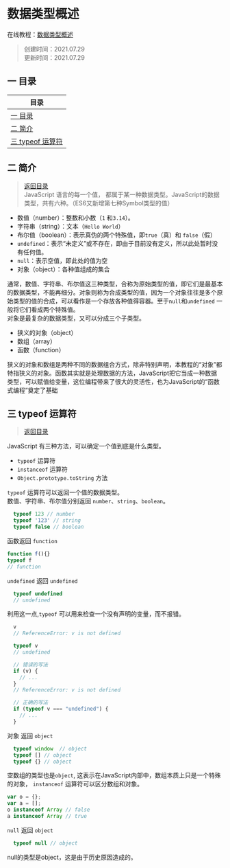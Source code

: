 # 数据类型概述
在线教程：[数据类型概述](https://wangdoc.com/javascript/types/general.html)
>创建时间：2021.07.29  
>更新时间：2021.07.29

## <a name="chapter-one" id="chapter-one"></a>一 目录
 

| 目录             | 
| ------------------ | 
| [一 目录](#chapter-one)               |
| [二 简介](#chapter-two)               |
| [三 typeof 运算符](#chapter-three)           |



## <a name="chapter-two" id="chapter-two"></a>二 简介
> [返回目录](#chapter-one)  
JavaScript 语言的每一个值， 都属于某一种数据类型。JavaScript的数据类型，共有六种。（ES6又新增第七种Symbol类型的值）
* 数值（number）：整数和小数（`1` 和`3.14`）。
* 字符串（string）：文本（`Hello World`）
* 布尔值（boolean）：表示真伪的两个特殊值，即`true`（真）和 `false`（假）
* `undefined`：表示“未定义”或不存在，即由于目前没有定义，所以此处暂时没有任何值。
* `null`：表示空值，即此处的值为空
* 对象（object）：各种值组成的集合
  
通常，数值、字符串、布尔值这三种类型，合称为原始类型的值，即它们是最基本的数据类型，不能再细分。对象则称为合成类型的值，因为一个对象往往是多个原始类型的值的合成，可以看作是一个存放各种值得容器。至于`null`和`undefined` 一般将它们看成两个特殊值。  
对象是最复杂的数据类型，又可以分成三个子类型。
* 狭义的对象（object）
* 数组（array）
* 函数（function）

狭义的对象和数组是两种不同的数据组合方式，除非特别声明，本教程的“对象”都特指狭义的对象。函数其实就是处理数据的方法，JavaScript把它当成一种数据类型，可以赋值给变量，这位编程带来了很大的灵活性，也为JavaScript的“函数式编程”奠定了基础

## <a name="chapter-three" id="chapter-three"></a>三 typeof 运算符
> [返回目录](#chapter-one)  

JavaScript 有三种方法，可以确定一个值到底是什么类型。
* `typeof` 运算符
* `instanceof` 运算符
* `Object.prototype.toString` 方法

`typeof` 运算符可以返回一个值的数据类型。  
数值、字符串、布尔值分别返回 `number`、`string`、`boolean`。
```javascript
  typeof 123 // number
  typeof '123' // string
  typeof false // boolean
```
函数返回 `function`
```javascript
function f(){}
typeof f
// function
```
`undefined` 返回 `undefined`
```javascript
  typeof undefined
  // undefined
```
利用这一点,`typeof` 可以用来检查一个没有声明的变量，而不报错。
```javascript
  v
  // ReferenceError: v is not defined

  typeof v
  // undefined
```
```javascript
  // 错误的写法
  if (v) {
    // ...
  }
  // ReferenceError: v is not defined

  // 正确的写法
  if (typeof v === "undefined") {
    // ...
  }
```

对象 返回 `object`
```javascript
  typeof window  // object
  typeof [] // object
  typeof {} // object

```
空数组的类型也是`object`, 这表示在JavaScript内部中，数组本质上只是一个特殊的对象， `instanceof` 运算符可以区分数组和对象。
```javascript
var o = {};
var a = [];
o instanceof Array // false
a instanceof Array // true
```

`null` 返回 `object`
```javascript
  typeof null // object
```
null的类型是object，这是由于历史原因造成的。